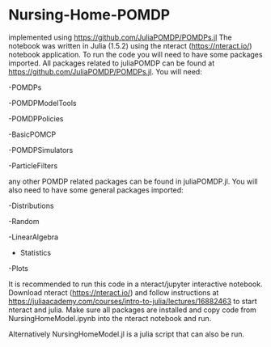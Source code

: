 # Nursing-Home-POMDP
implemented using https://github.com/JuliaPOMDP/POMDPs.jl
The notebook was written in Julia (1.5.2) using the nteract (https://nteract.io/) notebook application.
To run the code you will need to have some packages imported. All packages related to juliaPOMDP can be found at https://github.com/JuliaPOMDP/POMDPs.jl. You will need:

 -POMDPs
 
 -POMDPModelTools
 
-POMDPPolicies

-BasicPOMCP

-POMDPSimulators

-ParticleFilters

any other POMDP related packages can be found in juliaPOMDP.jl. You will also need to have some general packages imported:

 -Distributions
 
-Random

-LinearAlgebra

- Statistics
 
 -Plots

It is recommended to run this code in a nteract/jupyter interactive notebook. Download nteract (https://nteract.io/) and follow instructions at https://juliaacademy.com/courses/intro-to-julia/lectures/16882463 to start nteract and julia. Make sure all packages are installed and copy code from NursingHomeModel.ipynb into the nteract notebook and run.

Alternatively NursingHomeModel.jl is a julia script that can also be run.
